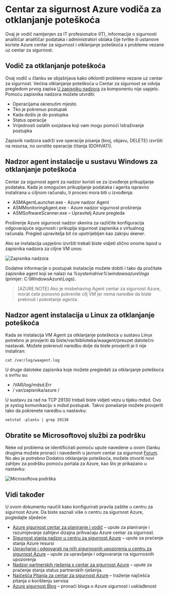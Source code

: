 <properties
   pageTitle="Centar za sigurnost Azure vodiča za otklanjanje pogrešaka | Microsoft Azure"
   description="Otklanjanje poteškoća s centar za sigurnost Azure pomaže u ovaj dokument."
   services="security-center"
   documentationCenter="na"
   authors="YuriDio"
   manager="swadhwa"
   editor=""/>

<tags
   ms.service="security-center"
   ms.devlang="na"
   ms.topic="hero-article"
   ms.tgt_pltfrm="na"
   ms.workload="na"
   ms.date="10/18/2016"
   ms.author="yurid"/>

# <a name="azure-security-center-troubleshooting-guide"></a>Centar za sigurnost Azure vodiča za otklanjanje poteškoća
Ovaj je vodič namijenjen za IT profesionalce (IT), informacije o sigurnosti analitičar analitičar podataka i administratori oblaka čije tvrtke ili ustanove koriste Azure centar za sigurnost i otklanjanje poteškoća s probleme vezane uz centar za sigurnost.

## <a name="troubleshooting-guide"></a>Vodič za otklanjanje poteškoća
Ovaj vodič u članku se objašnjava kako otkloniti probleme vezane uz centar za sigurnost. Većina otklanjanje poteškoća u Centar za sigurnost se odvija pregledom prvog zapisa [U zapisniku nadzora](https://azure.microsoft.com/updates/audit-logs-in-azure-preview-portal/) za komponentu nije uspjelo. Pomoću zapisnika nadzora možete utvrditi:

- Operacijama okrenutim mjesto
- Tko je pokrenuo postupak
- Kada došlo je do postupka
- Status operacije
- Vrijednosti ostalih svojstava koji vam mogu pomoći Istraživanje postupka

Zapisnik nadzora sadrži sve operacije pisanja (broj, objavu, DELETE) izvršiti na resursa, no uvrstite operacije čitanja (DOHVATI).

## <a name="troubleshooting-monitoring-agent-installation-in-windows"></a>Nadzor agent instalacije u sustavu Windows za otklanjanje poteškoća

Centar za sigurnost agent za nadzor koristi se za izvođenje prikupljanje podataka. Kada je omogućen prikupljanje podataka i agenta ispravno instalirana u ciljnom računalu, ti procesi mora biti u izvođenja:

- ASMAgentLauncher.exe - Azure nadzor Agent 
- ASMMonitoringAgent.exe - Azure nadzor sigurnost proširenja
- ASMSoftwareScanner.exe – Upravitelj Azure pregleda

Proširenje Azure sigurnost nadzor skenira za različite konfiguracija odgovarajuće sigurnosti i prikuplja sigurnost zapisnika s virtualnog računala. Pregled upravitelja bit će upotrijebljen kao zakrpu skener.

Ako se instalacija uspješno izvršiti trebali biste vidjeti slično onome ispod u zapisnika nadzora za ciljne VM unos:

![Zapisnika nadzora](./media/security-center-troubleshooting-guide/security-center-troubleshooting-guide-fig1.png)

Dodatne informacije o postupak instalacije možete dobiti i tako da pročitate zapisnike agent koji se nalazi na *%systemdrive%\windowsazure\logs* (primjer: C:\WindowsAzure\Logs).

> [AZURE.NOTE] Ako je misbehaving Agent centar za sigurnost Azure, morat ćete ponovno pokrenite cilj VM jer nema naredbe da biste prekinuli i pokretanje agenta.

## <a name="troubleshooting-monitoring-agent-installation-in-linux"></a>Nadzor agent instalacija u Linux za otklanjanje poteškoća
Kada se instalacija VM Agent za otklanjanje poteškoća u sustavu Linux potrebno je provjeriti da biste/var/biblioteka/waagent/preuzet datotečni nastavak. Možete pokrenuti naredbu dolje da biste provjerili je li nije instaliran:

`cat /var/log/waagent.log` 

U druge datoteke zapisnika koje možete pregledati za otklanjanje poteškoća s svrhu su: 

- /VAR/log/mdsd.Err
- / var/zapisnika/azure /

U sustavu za rad na TCP 29130 trebali biste vidjeti vezu u tijeku mdsd. Ovo je syslog komunikaciju s mdsd postupak. Takvo ponašanje možete provjeriti tako da pokrenete naredbu u nastavku:

`netstat -plantu | grep 29130`

## <a name="contacting-microsoft-support"></a>Obratite se Microsoftovoj službi za podršku

Neke od problema se identificirati pomoću upute navedene u ovom članku drugima možete pronaći i navedenih u javnom centar za sigurnost [Forum](https://social.msdn.microsoft.com/Forums/en-US/home?forum=AzureSecurityCenter). No ako je potrebno Dodatno otklanjanje poteškoća, možete otvoriti novi zahtjev za podršku pomoću portala za Azure, kao što je prikazano u nastavku: 

![Microsoftova podrška](./media/security-center-troubleshooting-guide/security-center-troubleshooting-guide-fig2.png)


## <a name="see-also"></a>Vidi također

U ovom dokumentu naučili kako konfigurirati pravila zaštite u centru za sigurnost Azure. Da biste saznali više o centru za sigurnost Azure, pogledajte sljedeće:

- [Azure sigurnost centar za planiranje i vodič](security-center-planning-and-operations-guide.md) – upute za planiranje i razumijevanje zahtjevi dizajna prihvaćaju Azure centar za sigurnost.
- [Sigurnost stanja nadzor u centru za sigurnost Azure](security-center-monitoring.md) – upute za praćenje stanja Azure resursi
- [Upravljanje i odgovarati na njih sigurnosnih upozorenja u centru za sigurnost Azure](security-center-managing-and-responding-alerts.md) – upute za upravljanje i odgovaranje na sigurnosnih upozorenja
- [Nadzor partnerskih rješenja s centar za sigurnost Azure](security-center-partner-solutions.md) – upute za praćenje stanja status partnerskih rješenja.
- [Najčešća Pitanja za centar za sigurnost Azure](security-center-faq.md) – traženje najčešća pitanja o korištenju servisa
- [Azure sigurnost Blog](http://blogs.msdn.com/b/azuresecurity/) – pronaći bloga o Azure sigurnost i usklađenost
